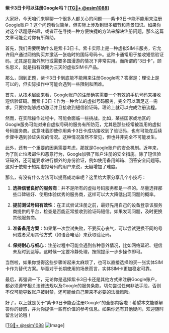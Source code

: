 **紫卡3日卡可以注册Google吗？[[TG💪+ @esim1088](https://t.me/s/esim1088)]**

大家好，今天咱们来聊聊一个很多人都关心的问题——紫卡3日卡能不能用来注册Google账户？这个问题看似简单，但实际上涉及到很多细节和背景知识。如果你对这个话题感兴趣，或者正在寻找一种方便快捷的方法来解决注册问题，那么这篇文章可能会对你有所帮助。

首先，我们需要明确什么是紫卡3日卡。紫卡实际上是一种虚拟SIM卡服务，它允许用户通过网络购买并激活一张临时的国际号码卡。这种卡通常用于接收短信验证码，尤其是在海外旅行或需要多国漫游的情况下非常实用。而所谓的“3日卡”，顾名思义，就是指有效期为三天的虚拟SIM卡产品。

那么，回到正题，紫卡3日卡到底能不能用来注册Google呢？答案是：理论上是可以的，但实际操作中可能会遇到一些限制和困难。

首先，从技术层面来看，Google账户的注册确实需要一个有效的手机号码来接收短信验证码。而紫卡3日卡作为一种合法的虚拟号码服务，完全可以满足这一需求。只要你能够成功激活并且接收到短信验证码，理论上就可以完成注册流程。

然而，在实际操作过程中，可能会面临一些挑战。比如，某些国家或地区的Google服务可能对来自虚拟号码的服务有所防范，尤其是那些经常被滥用的虚拟号码服务商。这意味着即使你用紫卡3日卡成功接收到了验证码，也有可能在后续步骤中遇到验证失败的情况。这种情况虽然不常见，但也并非完全不可能发生。

此外，还有一个重要的因素需要考虑，那就是Google账户的安全机制。近年来，为了防止垃圾邮件和恶意行为，Google加强了账户注册的安全措施。除了短信验证码外，还可能要求进行额外的身份验证，例如使用备用邮箱、回答安全问题等。这对于依赖于短期虚拟号码的用户来说，无疑增加了难度。

那么，有没有什么方法可以提高成功率呢？这里给大家分享几个小技巧：

1. **选择信誉良好的服务商**：并不是所有的虚拟号码服务都是一样的。尽量选择那些口碑较好、使用体验优秀的服务商，这样可以大大降低出现问题的概率。

2. **提前测试号码有效性**：在正式尝试注册之前，最好先用自己的设备登录该服务商提供的平台，检查是否能正常接收到验证码短信。如果发现问题，及时更换其他服务商。

3. **准备备用方案**：如果第一次尝试失败，不要灰心丧气，可以尝试更换不同的号码或者采用其他方式（如语音电话）来获取验证码。

4. **保持耐心与细心**：注册过程中可能会遇到各种意外情况，比如网络延迟、短信未及时到达等。这时候一定要冷静处理，按照提示一步步操作即可。

当然啦，如果你觉得这些步骤听起来太麻烦了，也可以直接选择购买一张实体SIM卡作为替代方案。毕竟对于长期使用的场景而言，实体SIM卡更加稳定可靠。

最后，再强调一下，无论你是选择紫卡3日卡还是其他方式来注册Google账户，都必须遵守相关法律法规以及Google的服务条款。切勿尝试任何非法手段，否则不仅可能导致账户被封禁，还可能给自己带来不必要的法律风险。

好了，以上就是关于“紫卡3日卡能否注册Google”的全部内容啦！希望本文能够解答你的疑惑，并为你提供一些有价值的参考信息。如果你还有其他疑问，欢迎随时留言讨论哦！

[[TG💪+ @esim1088](https://t.me/s/esim1088) ![Image](https://i.postimg.cc/4NQfJmqS/Snipaste-2025-05-13-00-14-12.png)]